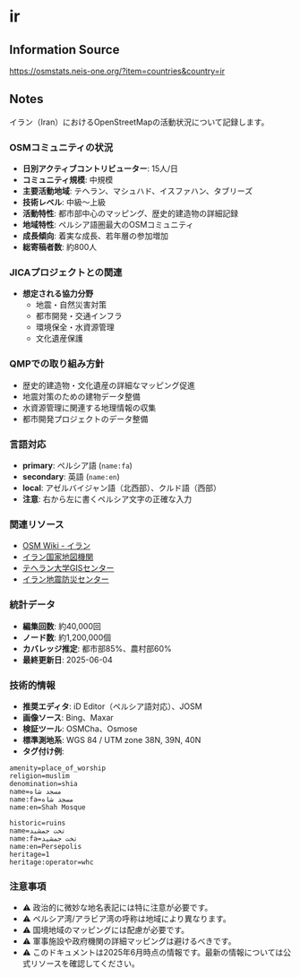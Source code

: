 # ir

## Information Source
https://osmstats.neis-one.org/?item=countries&country=ir

## Notes
イラン（Iran）におけるOpenStreetMapの活動状況について記録します。

### OSMコミュニティの状況
- **日別アクティブコントリビューター**: 15人/日
- **コミュニティ規模**: 中規模
- **主要活動地域**: テヘラン、マシュハド、イスファハン、タブリーズ
- **技術レベル**: 中級〜上級
- **活動特性**: 都市部中心のマッピング、歴史的建造物の詳細記録
- **地域特性**: ペルシア語圏最大のOSMコミュニティ
- **成長傾向**: 着実な成長、若年層の参加増加
- **総寄稿者数**: 約800人

### JICAプロジェクトとの関連
- **想定される協力分野**
  - 地震・自然災害対策
  - 都市開発・交通インフラ
  - 環境保全・水資源管理
  - 文化遺産保護

### QMPでの取り組み方針
- 歴史的建造物・文化遺産の詳細なマッピング促進
- 地震対策のための建物データ整備
- 水資源管理に関連する地理情報の収集
- 都市開発プロジェクトのデータ整備

### 言語対応
- **primary**: ペルシア語 (`name:fa`)
- **secondary**: 英語 (`name:en`)
- **local**: アゼルバイジャン語（北西部）、クルド語（西部）
- **注意**: 右から左に書くペルシア文字の正確な入力

### 関連リソース
- [OSM Wiki - イラン](https://wiki.openstreetmap.org/wiki/Iran)
- [イラン国家地図機関](https://www.ncc.gov.ir/)
- [テヘラン大学GISセンター](https://gis.ut.ac.ir/)
- [イラン地震防災センター](http://www.bhrc.ac.ir/)

### 統計データ
- **編集回数**: 約40,000回
- **ノード数**: 約1,200,000個
- **カバレッジ推定**: 都市部85%、農村部60%
- **最終更新日**: 2025-06-04

### 技術的情報
- **推奨エディタ**: iD Editor（ペルシア語対応）、JOSM
- **画像ソース**: Bing、Maxar
- **検証ツール**: OSMCha、Osmose
- **標準測地系**: WGS 84 / UTM zone 38N, 39N, 40N
- **タグ付け例**:
```
amenity=place_of_worship
religion=muslim
denomination=shia
name=مسجد شاه
name:fa=مسجد شاه
name:en=Shah Mosque
```

```
historic=ruins
name=تخت جمشید
name:fa=تخت جمشید
name:en=Persepolis
heritage=1
heritage:operator=whc
```

### 注意事項
- ⚠️ 政治的に微妙な地名表記には特に注意が必要です。
- ⚠️ ペルシア湾/アラビア湾の呼称は地域により異なります。
- ⚠️ 国境地域のマッピングには配慮が必要です。
- ⚠️ 軍事施設や政府機関の詳細マッピングは避けるべきです。
- ⚠️ このドキュメントは2025年6月時点の情報です。最新の情報については公式リソースを確認してください。
